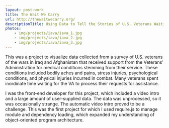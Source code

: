 ```yaml
---
layout: post-work
title: The Wait We Carry
url: http://thewaitwecarry.org/
descriptionTitle: Using Data to Tell the Stories of U.S. Veterans Waiting for Medical Assistance from the Government
photos:
	- img/projects/iava/iava_1.jpg
	- img/projects/iava/iava_2.jpg
	- img/projects/iava/iava_3.jpg
---
```


This was a project to visualize data collected from a survey of U.S. veterans of the wars 
in Iraq and Afghanistan that received support from the Veterans' Administration for medical 
conditions stemming from their service. These conditions included bodily aches and pains, 
stress injuries, psychological conditions, and physical injuries incurred in combat. Many 
veterans spent inordinate time waiting for the VA to process their requests for assistance.

I was the front-end developer for this project, which included a video intro and a 
large amount of user-supplied data. The data was unprocessed, so it was occasionally strange. 
The automatic video intro proved to be a challenge. This was the first project for which I used 
require.js to manage module and dependency loading, which expanded my understanding of 
object-oriented program architecture.